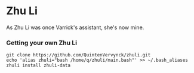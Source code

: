 # Zhu Li
As Zhu Li was once Varrick's assistant, she's now mine.

### Getting your own Zhu Li

```
git clone https://github.com/QuintenVervynck/zhuli.git
echo 'alias zhuli="bash /home/q/zhuli/main.bash"' >> ~/.bash_aliases
zhuli install zhuli-data
```

